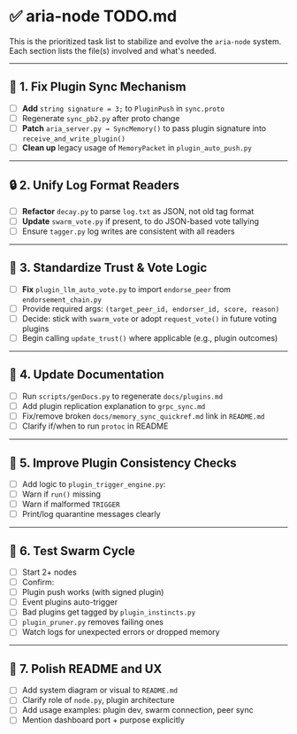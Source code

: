 # ✅ aria-node TODO.md

This is the prioritized task list to stabilize and evolve the `aria-node` system.
Each section lists the file(s) involved and what's needed.

---

## 🔧 1. Fix Plugin Sync Mechanism

- [ ]  **Add** `string signature = 3;` to `PluginPush` in `sync.proto`
- [ ]  Regenerate `sync_pb2.py` after proto change
- [ ]  **Patch** `aria_server.py → SyncMemory()` to pass plugin signature into `receive_and_write_plugin()`
- [ ]  **Clean up** legacy usage of `MemoryPacket` in `plugin_auto_push.py`

---

## 🔒 2. Unify Log Format Readers

- [ ]  **Refactor** `decay.py` to parse `log.txt` as JSON, not old tag format
- [ ]  **Update** `swarm_vote.py` if present, to do JSON-based vote tallying
- [ ]  Ensure `tagger.py` log writes are consistent with all readers

---

## 🧠 3. Standardize Trust & Vote Logic

- [ ]  **Fix** `plugin_llm_auto_vote.py` to import `endorse_peer` from `endorsement_chain.py`
- [ ]  Provide required args: `(target_peer_id, endorser_id, score, reason)`
- [ ]  Decide: stick with `swarm_vote` or adopt `request_vote()` in future voting plugins
- [ ]  Begin calling `update_trust()` where applicable (e.g., plugin outcomes)

---

## 📁 4. Update Documentation

- [ ]  Run `scripts/genDocs.py` to regenerate `docs/plugins.md`
- [ ]  Add plugin replication explanation to `grpc_sync.md`
- [ ]  Fix/remove broken `docs/memory_sync_quickref.md` link in `README.md`
- [ ]  Clarify if/when to run `protoc` in README

---

## 🚀 5. Improve Plugin Consistency Checks

- [ ]  Add logic to `plugin_trigger_engine.py`:
  - [ ]  Warn if `run()` missing
  - [ ]  Warn if malformed `TRIGGER`
- [ ]  Print/log quarantine messages clearly

---

## 🧪 6. Test Swarm Cycle

- [ ]  Start 2+ nodes
- [ ]  Confirm:
  - [ ]  Plugin push works (with signed plugin)
  - [ ]  Event plugins auto-trigger
  - [ ]  Bad plugins get tagged by `plugin_instincts.py`
  - [ ]  `plugin_pruner.py` removes failing ones
- [ ]  Watch logs for unexpected errors or dropped memory

---

## 🎨 7. Polish README and UX

- [ ]  Add system diagram or visual to `README.md`
- [ ]  Clarify role of `node.py`, plugin architecture
- [ ]  Add usage examples: plugin dev, swarm connection, peer sync
- [ ]  Mention dashboard port + purpose explicitly
